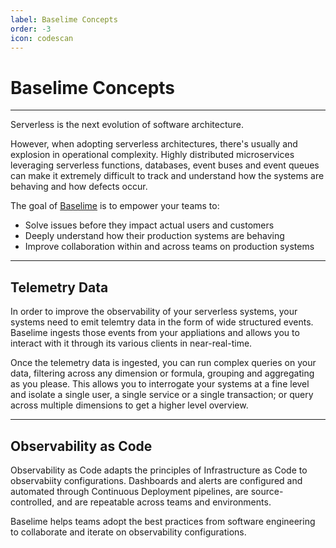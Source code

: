 ```yaml
---
label: Baselime Concepts
order: -3
icon: codescan
---
```


# Baselime Concepts
---

Serverless is the next evolution of software architecture.

However, when adopting serverless architectures, there's usually and explosion in operational complexity. Highly distributed microservices leveraging serverless functions, databases, event buses and event queues can make it extremely difficult to track and understand how the systems are behaving and how defects occur.

The goal of [Baselime](https://baselime.io) is to empower your teams to:
- Solve issues before they impact actual users and customers
- Deeply understand how their production systems are behaving
- Improve collaboration within and across teams on production systems

---

## Telemetry Data

In order to improve the observability of your serverless systems, your systems need to emit telemtry data in the form of wide structured events. Baselime ingests those events from your appliations and allows you to interact with it through its various clients in near-real-time.

Once the telemetry data is ingested, you can run complex queries on your data, filtering across any dimension or formula, grouping and aggregating as you please. This allows you to interrogate your systems at a fine level and isolate a single user, a single service or a single transaction; or query across multiple dimensions to get a higher level overview.

---

## Observability as Code

Observability as Code adapts the principles of Infrastructure as Code to observabiity configurations. Dashboards and alerts are configured and automated through Continuous Deployment pipelines, are source-controlled, and are repeatable across teams and environments.

Baselime helps teams adopt the best practices from software engineering to collaborate and iterate on observability configurations.

